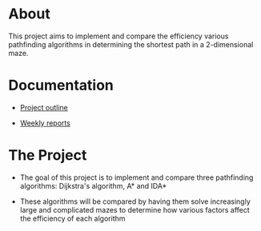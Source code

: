 # About

This project aims to implement and compare the efficiency various pathfinding algorithms in determining the shortest path in a 2-dimensional maze.

# Documentation

* [Project outline]()

* [Weekly reports]()

# The Project

* The goal of this project is to implement and compare three pathfinding algorithms: Dijkstra's algorithm, A* and IDA*

* These algorithms will be compared by having them solve increasingly large and complicated mazes to determine how various factors affect the efficiency of each algorithm
